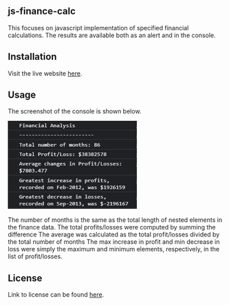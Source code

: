 ## js-finance-calc
This focuses on javascript implementation of specified financial calculations. The results are available both as an alert and in the console.

## Installation
Visit the live website [here](https://enwokedi96.github.io/js-finance-calc/).

## Usage
The screenshot of the console is shown below.

<img alt="console results" src="/images/screenshot.PNG"/>

The number of months is the same as the total length of nested elements in the finance data.
The total profits/losses were computed by summing the difference
The average was calculated as the total profit/losses divided by the total number of months
The max increase in profit and min decrease in loss were simply the maximum and minimum elements, respectively, in the list of profit/losses.

## License

Link to license can be found [here](LICENSE.md).
